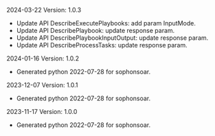 2024-03-22 Version: 1.0.3
- Update API DescribeExecutePlaybooks: add param InputMode.
- Update API DescribePlaybook: update response param.
- Update API DescribePlaybookInputOutput: update response param.
- Update API DescribeProcessTasks: update response param.


2024-01-16 Version: 1.0.2
- Generated python 2022-07-28 for sophonsoar.

2023-12-07 Version: 1.0.1
- Generated python 2022-07-28 for sophonsoar.

2023-11-17 Version: 1.0.0
- Generated python 2022-07-28 for sophonsoar.


